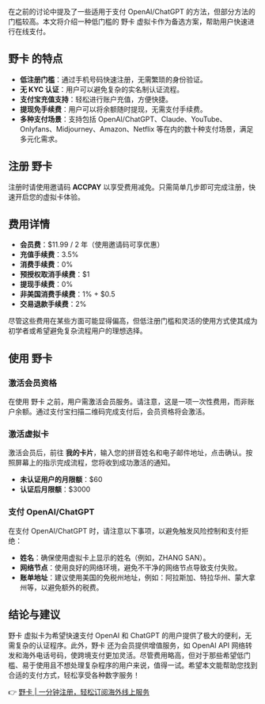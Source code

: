 在之前的讨论中提及了一些适用于支付 OpenAI/ChatGPT 的方法，但部分方法的门槛较高。本文将介绍一种低门槛的 野卡 虚拟卡作为备选方案，帮助用户快速进行在线支付。

## 野卡 的特点

- **低注册门槛**：通过手机号码快速注册，无需繁琐的身份验证。
- **无 KYC 认证**：用户可以避免复杂的实名制认证流程。
- **支付宝充值支持**：轻松进行账户充值，方便快捷。
- **提现免手续费**：用户可以将余额随时提现，无需支付手续费。
- **多种支付场景**：支持包括 OpenAI/ChatGPT、Claude、YouTube、Onlyfans、Midjourney、Amazon、Netflix 等在内的数十种支付场景，满足多元化需求。

## 注册 野卡

注册时请使用邀请码 **ACCPAY** 以享受费用减免。只需简单几步即可完成注册，快速开启您的虚拟卡体验。

## 费用详情

- **会员费**：$11.99 / 2 年（使用邀请码可享优惠）
- **充值手续费**：3.5%
- **消费手续费**：0%
- **预授权取消手续费**：$1
- **提现手续费**：0%
- **非美国消费手续费**：1% + $0.5
- **交易退款手续费**：2%

尽管这些费用在某些方面可能显得偏高，但低注册门槛和灵活的使用方式使其成为初学者或希望避免复杂流程用户的理想选择。

## 使用 野卡

### 激活会员资格

在使用 野卡 之前，用户需激活会员服务。请注意，这是一项一次性费用，而非账户余额。通过支付宝扫描二维码完成支付后，会员资格将会激活。

### 激活虚拟卡

激活会员后，前往 **我的卡片**，输入您的拼音姓名和电子邮件地址，点击确认。按照屏幕上的指示完成流程，您将收到成功激活的通知。

- **未认证用户的月限额**：$60
- **认证后月限额**：$3000

### 支付 OpenAI/ChatGPT

在支付 OpenAI/ChatGPT 时，请注意以下事项，以避免触发风险控制和支付拒绝：

- **姓名**：确保使用虚拟卡上显示的姓名（例如，ZHANG SAN）。
- **网络节点**：使用良好的网络环境，避免不干净的网络节点导致支付失败。
- **账单地址**：建议使用美国的免税州地址，例如：阿拉斯加、特拉华州、蒙大拿州等，以避免额外的税费。

## 结论与建议

野卡 虚拟卡为希望快速支付 OpenAI 和 ChatGPT 的用户提供了极大的便利，无需复杂的认证程序。此外，野卡 还为会员提供增值服务，如 OpenAI API 网络转发和海外电话号码，使跨境支付更加灵活。尽管费用略高，但对于那些希望低门槛、易于使用且不想处理复杂程序的用户来说，值得一试。希望本文能帮助您找到合适的支付方式，轻松享受各种数字服务！

👉 [野卡 | 一分钟注册，轻松订阅海外线上服务](https://bit.ly/bewildcard)